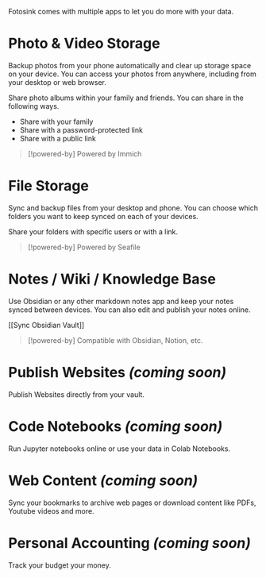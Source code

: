 Fotosink comes with multiple apps to let you do more with your data.

# Photo & Video Storage

Backup photos from your phone automatically and clear up storage space on your device. You can access your photos from anywhere, including from your desktop or web browser.

Share photo albums within your family and friends. You can share in the following ways.

- Share with your family
- Share with a password-protected link
- Share with a public link

> [!powered-by] Powered by Immich

# File Storage

Sync and backup files from your desktop and phone. You can choose which folders you want to keep synced on each of your devices.

Share your folders with specific users or with a link.

> [!powered-by] Powered by Seafile

# Notes / Wiki / Knowledge Base

Use Obsidian or any other markdown notes app and keep your notes synced between devices. You can also edit and publish your notes online.

[[Sync Obsidian Vault]]

> [!powered-by] Compatible with Obsidian, Notion, etc.

# Publish Websites _(coming soon)_

Publish Websites directly from your vault.

# Code Notebooks _(coming soon)_

Run Jupyter notebooks online or use your data in Colab Notebooks.

# Web Content _(coming soon)_

Sync your bookmarks to archive web pages or download content like PDFs, Youtube videos and more.

# Personal Accounting _(coming soon)_

Track your budget your money.